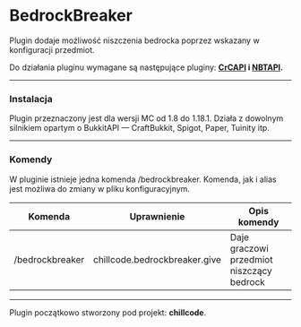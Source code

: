 # BedrockBreaker

Plugin dodaje możliwość niszczenia bedrocka poprzez wskazany w konfiguracji przedmiot.

Do działania pluginu wymagane są następujące pluginy:
**[CrCAPI](https://github.com/CrystalPL/CrCAPI/releases/)
i [NBTAPI](https://www.spigotmc.org/resources/nbt-api.7939/).**
___

### Instalacja

Plugin przeznaczony jest dla wersji MC od 1.8 do 1.18.1. Działa z dowolnym silnikiem opartym o BukkitAPI — CraftBukkit,
Spigot, Paper, Tuinity itp.
___

### Komendy

W pluginie istnieje jedna komenda /bedrockbreaker. Komenda, jak i alias jest możliwa do zmiany w pliku
konfiguracyjnym.

| Komenda         | Uprawnienie                   | Opis komendy                              |
|-----------------|-------------------------------|-------------------------------------------|
| /bedrockbreaker | chillcode.bedrockbreaker.give | Daje graczowi przedmiot niszczący bedrock |

___

Plugin początkowo stworzony pod projekt: **chillcode**.
